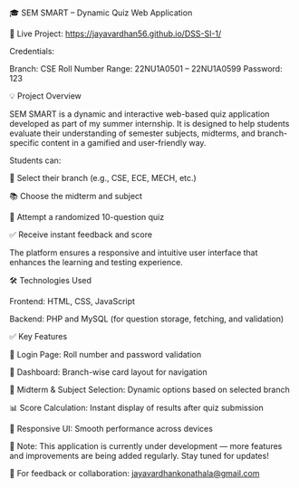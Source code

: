 🎓 SEM SMART – Dynamic Quiz Web Application

🔗 Live Project: https://jayavardhan56.github.io/DSS-SI-1/

Credentials:

Branch: CSE
Roll Number Range: 22NU1A0501 – 22NU1A0599
Password: 123

💡 Project Overview

SEM SMART is a dynamic and interactive web-based quiz application developed as part of my summer internship. It is designed to help students evaluate their understanding of semester subjects, midterms, and branch-specific content in a gamified and user-friendly way.

Students can:

🏫 Select their branch (e.g., CSE, ECE, MECH, etc.)

📚 Choose the midterm and subject

📝 Attempt a randomized 10-question quiz

✅ Receive instant feedback and score

The platform ensures a responsive and intuitive user interface that enhances the learning and testing experience.

🛠️ Technologies Used

Frontend:
HTML, CSS, JavaScript

Backend:
PHP and MySQL (for question storage, fetching, and validation)

✅ Key Features

🔐 Login Page: Roll number and password validation

🧭 Dashboard: Branch-wise card layout for navigation

🎯 Midterm & Subject Selection: Dynamic options based on selected branch

📊 Score Calculation: Instant display of results after quiz submission

📱 Responsive UI: Smooth performance across devices

🚧 Note: This application is currently under development — more features and improvements are being added regularly. Stay tuned for updates!

📩 For feedback or collaboration: jayavardhankonathala@gmail.com
